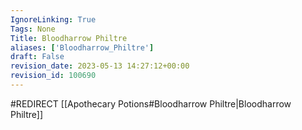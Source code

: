 ```yaml
---
IgnoreLinking: True
Tags: None
Title: Bloodharrow Philtre
aliases: ['Bloodharrow_Philtre']
draft: False
revision_date: 2023-05-13 14:27:12+00:00
revision_id: 100690
---
```


#REDIRECT [[Apothecary Potions#Bloodharrow Philtre|Bloodharrow Philtre]]